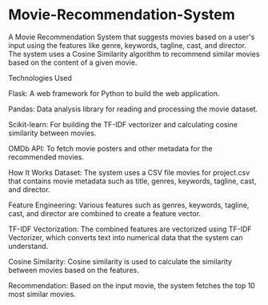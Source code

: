 # Movie-Recommendation-System
A Movie Recommendation System that suggests movies based on a user's input using the features like genre, keywords, tagline, cast, and director. The system uses a Cosine Similarity algorithm to recommend similar movies based on the content of a given movie.

Technologies Used

Flask: A web framework for Python to build the web application.

Pandas: Data analysis library for reading and processing the movie dataset.

Scikit-learn: For building the TF-IDF vectorizer and calculating cosine similarity between movies.

OMDb API: To fetch movie posters and other metadata for the recommended movies.

How It Works
Dataset: The system uses a CSV file movies for project.csv that contains movie metadata such as title, genres, keywords, tagline, cast, and director.

Feature Engineering: Various features such as genres, keywords, tagline, cast, and director are combined to create a feature vector.

TF-IDF Vectorization: The combined features are vectorized using TF-IDF Vectorizer, which converts text into numerical data that the system can understand.

Cosine Similarity: Cosine similarity is used to calculate the similarity between movies based on the features.

Recommendation: Based on the input movie, the system fetches the top 10 most similar movies.
